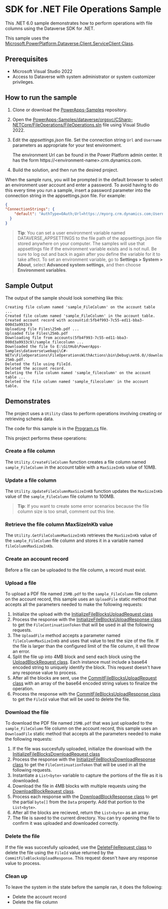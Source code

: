 ﻿# SDK for .NET File Operations Sample

This .NET 6.0 sample demonstrates how to perform operations with file columns using the Dataverse SDK for .NET.

This sample uses the [Microsoft.PowerPlatform.Dataverse.Client.ServiceClient Class](https://learn.microsoft.com/dotnet/api/microsoft.powerplatform.dataverse.client.serviceclient).

## Prerequisites

- Microsoft Visual Studio 2022
- Access to Dataverse with system administrator or system customizer privileges.

## How to run the sample

1. Clone or download the [PowerApps-Samples](https://github.com/microsoft/PowerApps-Samples) repository.
1. Open the [PowerApps-Samples/dataverse/orgsvc/CSharp-NETCore/FileOperations/FileOperations.sln](FileOperations.sln) file using Visual Studio 2022.
1. Edit the *appsettings.json* file. Set the connection string `Url` and `Username` parameters as appropriate for your test environment.

   The environment Url can be found in the Power Platform admin center. It has the form https://\<environment-name>.crm.dynamics.com.

1. Build the solution, and then run the desired project.

When the sample runs, you will be prompted in the default browser to select an environment user account and enter a password. To avoid having to do this every time you run a sample, insert a password parameter into the connection string in the appsettings.json file. For example:

```json
{
"ConnectionStrings": {
    "default": "AuthType=OAuth;Url=https://myorg.crm.dynamics.com;Username=someone@myorg.onmicrosoft.com;Password=mypassword;RedirectUri=http://localhost;AppId=51f81489-12ee-4a9e-aaae-a2591f45987d;LoginPrompt=Auto"
  }
}
```

>**Tip**: You can set a user environment variable named DATAVERSE_APPSETTINGS to the file path of the appsettings.json file stored anywhere on your computer. The samples will use that appsettings file if the environment variable exists and is not null. Be sure to log out and back in again after you define the variable for it to take affect. To set an environment variable, go to **Settings > System > About**, select **Advanced system settings**, and then choose **Environment variables**.

## Sample Output

The output of the sample should look something like this:

```
Creating file column named 'sample_FileColumn' on the account table ...
Created file column named 'sample_FileColumn' in the account table.
Created account record with accountid:5fb4f993-7c55-ed11-bba3-000d3a9933c9
Uploading file Files\25mb.pdf ...
Uploaded file Files\25mb.pdf
Downloading file from accounts(5fb4f993-7c55-ed11-bba3-000d3a9933c9)/sample_filecolumn ...
Downloaded the file to E:\GitHub\PowerApps-Samples\dataverse\webapi\C#-NETx\FileOperations\FileOperationsWithActions\bin\Debug\net6.0//downloaded-25mb.pdf.
Deleted the file using FileId.
Deleted the account record.
Deleting the file column named 'sample_filecolumn' on the account table ...
Deleted the file column named 'sample_filecolumn' in the account table.
```

## Demonstrates

The project uses a `Utility` class to perform operations involving creating or retrieving schema data.

The code for this sample is in the [Program.cs](Program.cs) file.

This project performs these operations:

### Create a file column

The `Utility.CreateFileColumn` function creates a file column named `sample_FileColumn` in the account table with a `MaxSizeInKb` value of 10MB.

### Update a file column

The `Utility.UpdateFileColumnMaxSizeInKB` function updates the `MaxSizeInKb` value of the `sample_FileColumn` file column to 100MB.

> **Tip**: If you want to create some error scenarios because the file column size is too small, comment out this line.

### Retrieve the file column MaxSizeInKb value

The `Utility.GetFileColumnMaxSizeInKb` retrieves the `MaxSizeInKb` value of the `sample_FileColumn` file column and stores it in a variable named `fileColumnMaxSizeInKb`.

### Create an account record

Before a file can be uploaded to the file column, a record must exist.

### Upload a file

To upload a PDF file named `25MB.pdf` to the `sample_FileColumn` file column on the account record, this sample uses an `UploadFile` static method that accepts all the parameters needed to make the following requests:

1. Initialize the upload with the [InitializeFileBlocksUploadRequest class](https://learn.microsoft.com/dotnet/api/microsoft.crm.sdk.messages.initializefileblocksuploadrequest)
1. Process the response with the [InitializeFileBlocksUploadResponse class](https://learn.microsoft.com/dotnet/api/microsoft.crm.sdk.messages.initializefileblocksuploadresponse) to get the `FileContinuationToken` that will be used in all the following requests.
1. The `UploadFile` method accepts a parameter named `fileColumnMaxSizeInKb` and uses that value to test the size of the file. If the file is larger than the configured limit of the file column, it will throw an error.
1. Split the file up into 4MB block and send each block using the [UploadBlockRequest class](https://learn.microsoft.com/dotnet/api/microsoft.crm.sdk.messages.uploadblockrequest). Each instance must include a base64 encoded string to uniquely identify the block. This request doesn't have any response value to process.
1. After all the blocks are sent, use the [CommitFileBlocksUploadRequest class](https://learn.microsoft.com/dotnet/api/microsoft.crm.sdk.messages.CommitFileBlocksUploadRequest) with an array of the base64 encoded string values to finalize the operation.
1. Process the response with the [CommitFileBlocksUploadResponse class](https://learn.microsoft.com/dotnet/api/microsoft.crm.sdk.messages.CommitFileBlocksUploadResponse) to get the `FileId` value that will be used to delete the file.

### Download the file

To download the PDF file named `25MB.pdf` that was just uploaded to the `sample_FileColumn` file column on the account record, this sample uses an `DownloadFile` static method that accepts all the parameters needed to make the following requests:

1. If the file was succesfully uploaded, initialize the download with the [InitializeFileBlocksDownloadRequest class](https://learn.microsoft.com/dotnet/api/microsoft.crm.sdk.messages.InitializeFileBlocksDownloadRequest)
1. Process the response with the [InitializeFileBlocksDownloadResponse class](https://learn.microsoft.com/dotnet/api/microsoft.crm.sdk.messages.InitializeFileBlocksDownloadResponse) to get the `FileContinuationToken` that will be used in all the following requests.
1. Instantiate a `List<byte>` variable to capture the portions of the file as it is downloaded.
1. Download the file in 4MB blocks with multiple requests using the [DownloadBlockRequest class](https://learn.microsoft.com/dotnet/api/microsoft.crm.sdk.messages.DownloadBlockRequest).
1. Process each response with the [DownloadBlockResponse class](https://learn.microsoft.com/dotnet/api/microsoft.crm.sdk.messages.DownloadBlockResponse) to get the partial `byte[]` from the `Data` property. Add that portion to the `List<byte>`.
1. After all the blocks are recieved, return the `List<byte>` as an array.
1. The file is saved to the current directory. You can try opening the file to confirm it was uploaded and downloaded correctly.

### Delete the file

If the file was succesfully uploaded, use the [DeleteFileRequest class](https://learn.microsoft.com/dotnet/api/microsoft.crm.sdk.messages.DeleteFileRequest) to delete the file using the `FileId` value returned by the `CommitFileBlocksUploadResponse`. This request doesn't have any response value to process.

### Clean up

To leave the system in the state before the sample ran, it does the following:

- Delete the account record
- Delete the file column
